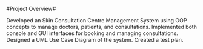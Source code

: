 #Project Overview#

Developed an Skin Consultation Centre Management System using OOP concepts to manage doctors, patients, and consultations. 
Implemented both console and GUI interfaces for booking and managing consultations.
Designed a UML Use Case Diagram of the system.
Created a test plan.

